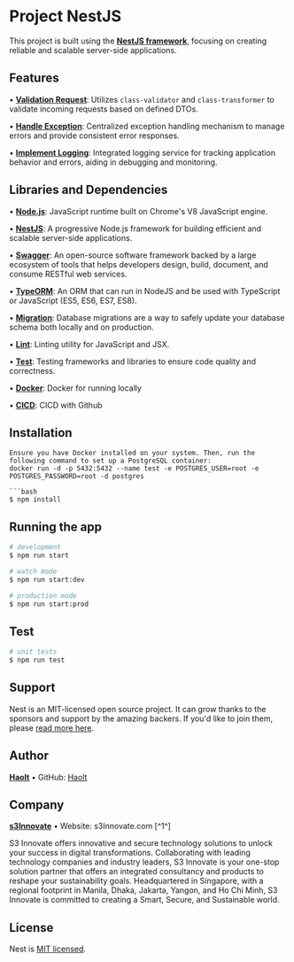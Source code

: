 # Project NestJS

This project is built using the [**NestJS framework**](https://www.bing.com/search?form=SKPBOT&q=NestJS%20framework), focusing on creating reliable and scalable server-side applications.

## Features
•  [**Validation Request**](https://www.bing.com/search?form=SKPBOT&q=Validation%20Request): Utilizes `class-validator` and `class-transformer` to validate incoming requests based on defined DTOs.

•  [**Handle Exception**](https://www.bing.com/search?form=SKPBOT&q=Handle%20Exception): Centralized exception handling mechanism to manage errors and provide consistent error responses.

•  [**Implement Logging**](https://www.bing.com/search?form=SKPBOT&q=Implement%20Logging): Integrated logging service for tracking application behavior and errors, aiding in debugging and monitoring.


## Libraries and Dependencies
•  [**Node.js**](https://www.bing.com/search?form=SKPBOT&q=Node.js): JavaScript runtime built on Chrome's V8 JavaScript engine.

•  [**NestJS**](https://www.bing.com/search?form=SKPBOT&q=NestJS): A progressive Node.js framework for building efficient and scalable server-side applications.

•  [**Swagger**](https://www.bing.com/search?form=SKPBOT&q=Swagger): An open-source software framework backed by a large ecosystem of tools that helps developers design, build, document, and consume RESTful web services.

•  [**TypeORM**](https://www.bing.com/search?form=SKPBOT&q=TypeORM): An ORM that can run in NodeJS and be used with TypeScript or JavaScript (ES5, ES6, ES7, ES8).

•  [**Migration**](https://www.bing.com/search?form=SKPBOT&q=Migration): Database migrations are a way to safely update your database schema both locally and on production.

•  [**Lint**](https://www.bing.com/search?form=SKPBOT&q=Lint): Linting utility for JavaScript and JSX.

•  [**Test**](https://www.bing.com/search?form=SKPBOT&q=Test): Testing frameworks and libraries to ensure code quality and correctness.

•  [**Docker**](https://www.bing.com/search?form=SKPBOT&q=Docker): Docker for running locally

•  [**CICD**](https://www.bing.com/search?form=SKPBOT&q=CICD): CICD with Github

## Installation
```Setup postgres database: postgres
Ensure you have Docker installed on your system. Then, run the following command to set up a PostgreSQL container:
docker run -d -p 5432:5432 --name test -e POSTGRES_USER=root -e POSTGRES_PASSWORD=root -d postgres

```bash
$ npm install
```

## Running the app

```bash
# development
$ npm run start

# watch mode
$ npm run start:dev

# production mode
$ npm run start:prod
```

## Test

```bash
# unit tests
$ npm run test

```
## Support

Nest is an MIT-licensed open source project. It can grow thanks to the sponsors and support by the amazing backers. If you'd like to join them, please [read more here](https://docs.nestjs.com/support).


## Author
[**Haolt**]([https://www.bing.com/search?form=SKPBOT&q=Haolt](https://github.com/tanhao123/s3innovate/tree/master))
•  GitHub: [Haolt]([https://www.github.com/tanhao123](https://github.com/tanhao123))

## Company
[**s3Innovate**](https://www.bing.com/search?form=SKPBOT&q=s3Innovate)
•  Website: s3Innovate.com [^1^]

S3 Innovate offers innovative and secure technology solutions to unlock your success in digital transformations. Collaborating with leading technology companies and industry leaders, S3 Innovate is your one-stop solution partner that offers an integrated consultancy and products to reshape your sustainability goals. Headquartered in Singapore, with a regional footprint in Manila, Dhaka, Jakarta, Yangon, and Ho Chi Minh, S3 Innovate is committed to creating a Smart, Secure, and Sustainable world.

## License

Nest is [MIT licensed](LICENSE).
